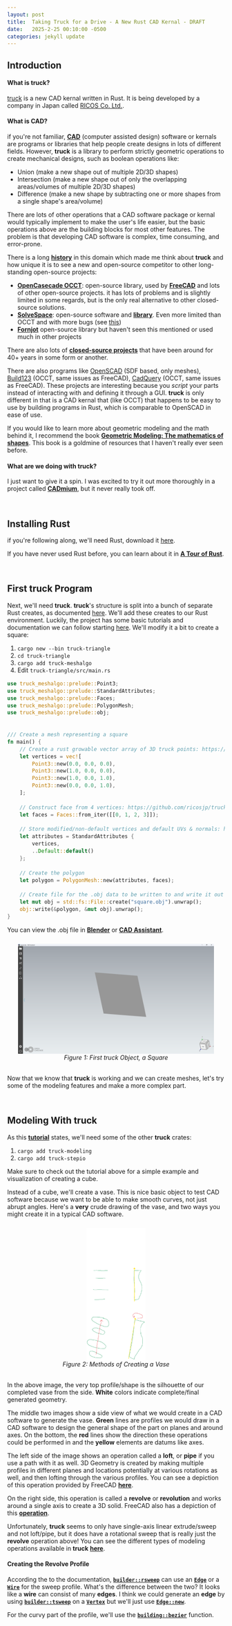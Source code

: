 ```yaml
---
layout: post
title:  Taking Truck for a Drive - A New Rust CAD Kernal - DRAFT
date:   2025-2-25 00:10:00 -0500
categories: jekyll update
---
```



<style>
    /* Code block background */
    .highlighter-rouge .highlight {
        background: black;
    }
</style>


## **Introduction**

#### **What is truck?**
[truck](https://github.com/ricosjp/truck) is a new CAD kernal written in Rust. It is being developed by a company in Japan called [RICOS Co. Ltd.](https://www.ricos.ltd/).

#### **What is CAD?**
if you're not familiar, [**CAD**](https://en.wikipedia.org/wiki/Computer-aided_design) (computer assisted design) software or kernals are programs or libraries that help people create designs in lots of different fields. However, **truck** is a library to perform strictly geometric operations to create mechanical designs, such as boolean operations like:
* Union (make a new shape out of multiple 2D/3D shapes)
* Intersection (make a new shape out of only the overlapping areas/volumes of multiple 2D/3D shapes)
* Difference (make a new shape by subtracting one or more shapes from a single shape's area/volume)

There are lots of other operations that a CAD software package or kernal would typically implement to make the user's life easier, but the basic operations above are the building blocks for most other features. The problem is that developing CAD software is complex, time consuming, and error-prone.

There is a long [**history**](https://news.ycombinator.com/item?id=43167865) in this domain which made me think about **truck** and how unique it is to see a new and open-source competitor to other long-standing open-source projects:
* [**OpenCasecade OCCT**](https://github.com/Open-Cascade-SAS/OCCT): open-source library, used by [**FreeCAD**](https://www.freecad.org/) and lots of other open-source projects. it has lots of problems and is slightly limited in some regards, but is the only real alternative to other closed-source solutions.
* [**SolveSpace**](https://solvespace.com/index.pl): open-source software and [**library**](https://solvespace.com/library.pl). Even more limited than OCCT and with more bugs (see [this](https://github.com/solvespace/solvespace/issues/1024))
* [**Fornjot**](https://www.fornjot.app/) open-source library but haven't seen this mentioned or used much in other projects

There are also lots of [**closed-source projects**](https://en.wikipedia.org/wiki/Geometric_modeling_kernel) that have been around for 40+ years in some form or another.

There are also programs like [OpenSCAD](https://openscad.org/) (SDF based, only meshes), [Build123](https://github.com/gumyr/build123d) (OCCT, same issues as FreeCAD), [CadQuery](https://github.com/CadQuery/cadquery) (OCCT, same issues as FreeCAD). These projects are interesting because you *script* your parts instead of interacting with and defining it through a GUI. **truck** is only different in that is a CAD kernal that (like OCCT) that happens to be easy to use by building programs in Rust, which is comparable to OpenSCAD in ease of use.

If you would like to learn more about geometric modeling and the math behind it, I recommend the book [**Geometric Modeling: The mathematics of shapes**](https://www.amazon.com/Geometric-Modeling-mathematics-Nikolay-Golovanov/dp/1497473195). This book is a goldmine of resources that I haven't really ever seen before.

#### **What are we doing with truck?**
I just want to give it a spin. I was excited to try it out more thoroughly in a project called [**CADmium**](https://github.com/CADmium-Co/CADmium), but it never really took off.


<br>


## **Installing Rust**
if you're following along, we'll need Rust, download it [here](https://www.rust-lang.org/tools/install).

If you have never used Rust before, you can learn about it in [**A Tour of Rust**](https://tourofrust.com/).


<br>


## **First truck Program**
Next, we'll need **truck**. **truck**'s structure is split into a bunch of separate Rust creates, as documented [here](https://github.com/ricosjp/truck?tab=readme-ov-file#crates). We'll add these creates to our Rust environment. Luckily, the project has some basic tutorials and documentation we can follow starting [here](https://ricos.gitlab.io/truck-tutorial/v0.6/mesh/first-triangle.html). We'll modify it a bit to create a square:

1. `cargo new --bin truck-triangle`
2. `cd truck-triangle`
3. `cargo add truck-meshalgo`
4. Edit `truck-triangle/src/main.rs`

```rust
use truck_meshalgo::prelude::Point3;
use truck_meshalgo::prelude::StandardAttributes;
use truck_meshalgo::prelude::Faces;
use truck_meshalgo::prelude::PolygonMesh;
use truck_meshalgo::prelude::obj;


/// Create a mesh representing a square
fn main() {
    // Create a rust growable vector array of 3D truck points: https://doc.rust-lang.org/std/macro.vec.html
    let vertices = vec![
        Point3::new(0.0, 0.0, 0.0),
        Point3::new(1.0, 0.0, 0.0),
        Point3::new(1.0, 0.0, 1.0),
        Point3::new(0.0, 0.0, 1.0),
    ];

    // Construct face from 4 vertices: https://github.com/ricosjp/truck/blob/f4fe3a8d763b40d19ef113f4ee2e137d93d5147a/truck-polymesh/src/lib.rs#L82
    let faces = Faces::from_iter([[0, 1, 2, 3]]);

    // Store modified/non-default vertices and default UVs & normals: https://github.com/ricosjp/truck/blob/f4fe3a8d763b40d19ef113f4ee2e137d93d5147a/truck-polymesh/src/lib.rs#L46
    let attributes = StandardAttributes {
        vertices,
        ..Default::default()
    };
    
    // Create the polygon
    let polygon = PolygonMesh::new(attributes, faces);

    // Create file for the .obj data to be written to and write it out
    let mut obj = std::fs::File::create("square.obj").unwrap();
    obj::write(&polygon, &mut obj).unwrap();
}
```

You can view the .obj file in [**Blender**](https://www.blender.org/) or [**CAD Assistant**](https://www.opencascade.com/products/cad-assistant/).

<div style="width:100%; display:flex; flex-direction:column; justify-content:center; align-items:center">
        <img width="90%" style="margin-top:10px" src="/assets/2025-2-25-Taking-Truck-for-a-Drive-a-New-Rust-CAD-Kernal/1_square.png"/>
    </div>
<center><i>Figure 1: First truck Object, a Square</i></center>
<br>

Now that we know that **truck** is working and we can create meshes, let's try some of the modeling features and make a more complex part.


<br>


## **Modeling With truck**
As this [**tutorial**](https://ricos.gitlab.io/truck-tutorial/v0.6/modeling/modeling-cube.html) states, we'll need some of the other **truck** crates:
1. `cargo add truck-modeling`
2. `cargo add truck-stepio`

Make sure to check out the tutorial above for a simple example and visualization of creating a cube.

Instead of a cube, we'll create a vase. This is nice basic object to test CAD software because we want to be able to make smooth curves, not just abrupt angles. Here's a **very** crude drawing of the vase, and two ways you might create it in a typical CAD software.

<div style="width:100%; display:flex; flex-direction:column; justify-content:center; align-items:center">
        <img width="27%" style="margin-top:10px" src="/assets/2025-2-25-Taking-Truck-for-a-Drive-a-New-Rust-CAD-Kernal/2_vase_drawings.png"/>
    </div>
<center><i>Figure 2: Methods of Creating a Vase</i></center>
<br>

In the above image, the very top profile/shape is the silhouette of our completed vase from the side. **White** colors indicate complete/final generated geometry.

The middle two images show a side view of what we would create in a CAD software to generate the vase. **Green** lines are profiles we would draw in a CAD software to design the general shape of the part on planes and around axes. On the bottom, the **red** lines show the direction these operations could be performed in and the **yellow** elements are datums like axes.

The left side of the image shows an operation called a **loft**, or **pipe** if you use a path with it as well. 3D Geometry is created by making multiple profiles in different planes and locations potentially at various rotations as well, and then lofting through the various profiles. You can see a depiction of this operation provided by FreeCAD [**here**](https://wiki.freecad.org/PartDesign_AdditiveLoft).

On the right side, this operation is called a **revolve** or **revolution** and works around a single axis to create a 3D solid. FreeCAD also has a depiction of this [**operation**](https://wiki.freecad.org/PartDesign_Revolution).

Unfortunately, **truck** seems to only have single-axis linear extrude/sweep and not loft/pipe, but it does have a rotational sweep that is really just the **revolve** operation above! You can see the different types of modeling operations available in **truck** [**here**](https://docs.rs/truck-modeling/latest/truck_modeling/builder/index.html).


#### **Creating the Revolve Profile**
According the to the documentation, [**`builder::rsweep`**](https://docs.rs/truck-modeling/latest/truck_modeling/builder/fn.rsweep.html) can use an [**`Edge`**](https://docs.rs/truck-modeling/latest/truck_modeling/topology/type.Edge.html) or a [**`Wire`**](https://docs.rs/truck-modeling/latest/truck_modeling/topology/type.Wire.html) for the sweep profile. What's the difference between the two? It looks like a **wire** can consist of many **edges**. I think we could generate an **edge** by using [**`builder::tsweep`**](https://docs.rs/truck-modeling/latest/truck_modeling/builder/fn.tsweep.html) on a [**`Vertex`**](https://docs.rs/truck-modeling/latest/truck_modeling/builder/fn.vertex.html) but we'll just use [**`Edge::new`**](https://docs.rs/truck-topology/0.6.0/truck_topology/struct.Edge.html#method.new).

For the curvy part of the profile, we'll use the [**`building::bezier`**](https://docs.rs/truck-modeling/latest/truck_modeling/builder/fn.bezier.html) function.